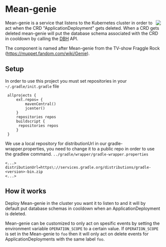 # Mean-genie
<img align="right" src="https://vignette.wikia.nocookie.net/muppet/images/d/d2/MeanGenie.jpg/revision/latest/scale-to-width-down/280?cb=20101120230645">

Mean-genie is a service that listens to the Kubernetes cluster in order to act when the CRD "ApplicationDeployment" gets deleted.
When a CRD gets deleted mean-genie will put the database schema associated with the CRD in cooldown by calling the [DBH](https://github.com/Skatteetaten/dbh) API.

The component is named after Mean-genie from the TV-show Fraggle Rock (https://muppet.fandom.com/wiki/Genie).

 ## Setup
 
 In order to use this project you must set repositories in your `~/.gradle/init.gradle` file
 
     allprojects {
         ext.repos= {
             mavenCentral()
             jcenter()
         }
         repositories repos
         buildscript {
          repositories repos
         }
     }

We use a local repository for distributionUrl in our gradle-wrapper.properties, you need to change it to a public repo in order to use the gradlew command. `../gradle/wrapper/gradle-wrapper.properties`

    <...>
    distributionUrl=https\://services.gradle.org/distributions/gradle-<version>-bin.zip
    <...>

## How it works  
Deploy Mean-genie in the cluster you want it to listen to and it will by default put database schemas in cooldown when an ApplicationDeployment is deleted.

Mean-genie can be customized to only act on spesific events by setting the environment variable `OPERATION_SCOPE` to a certain value. 
If `OPERATION_SCOPE` is set in the Mean-genie to `foo` then it will only act on delete events for ApplicationDeployments with the same label `foo`.
